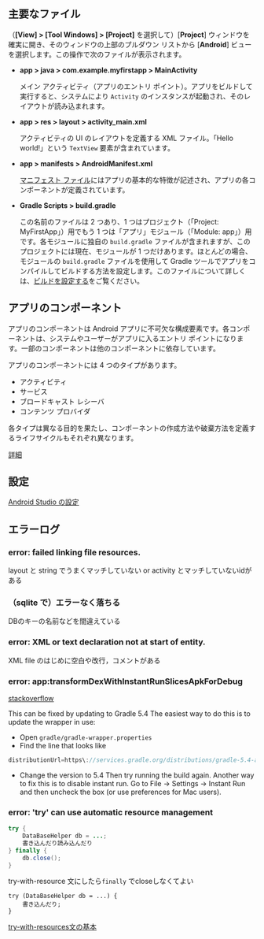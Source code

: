 ## 主要なファイル

（**[View] > [Tool Windows] > [Project]** を選択して）[**Project**] ウィンドウを確実に開き、そのウィンドウの上部のプルダウン リストから [**Android**] ビューを選択します。この操作で次のファイルが表示されます。

- **app > java > com.example.myfirstapp > MainActivity**

  メイン アクティビティ（アプリのエントリ ポイント）。アプリをビルドして実行すると、システムにより `Activity` のインスタンスが起動され、そのレイアウトが読み込まれます。

- **app > res > layout > activity_main.xml**

  アクティビティの UI のレイアウトを定義する XML ファイル。「Hello world!」という `TextView` 要素が含まれています。

- **app > manifests > AndroidManifest.xml**

  [マニフェスト ファイル](https://developer.android.com/guide/topics/manifest/manifest-intro.html?hl=JA)にはアプリの基本的な特徴が記述され、アプリの各コンポーネントが定義されています。

- **Gradle Scripts > build.gradle**

  この名前のファイルは 2 つあり、1 つはプロジェクト（「Project: MyFirstApp」）用でもう 1 つは「アプリ」モジュール（「Module: app」）用です。各モジュールに独自の `build.gradle` ファイルが含まれますが、このプロジェクトには現在、モジュールが 1 つだけあります。ほとんどの場合、モジュールの `build.gradle` ファイルを使用して Gradle ツールでアプリをコンパイルしてビルドする方法を設定します。このファイルについて詳しくは、[ビルドを設定する](https://developer.android.com/studio/build/index.html?hl=JA)をご覧ください。

  

## アプリのコンポーネント

アプリのコンポーネントは Android アプリに不可欠な構成要素です。各コンポーネントは、システムやユーザーがアプリに入るエントリ ポイントになります。一部のコンポーネントは他のコンポーネントに依存しています。

アプリのコンポーネントには 4 つのタイプがあります。

- アクティビティ
- サービス
- ブロードキャスト レシーバ
- コンテンツ プロバイダ

各タイプは異なる目的を果たし、コンポーネントの作成方法や破棄方法を定義するライフサイクルもそれぞれ異なります。

[詳細](<https://developer.android.com/guide/components/fundamentals.html?hl=JA#DeclaringComponents>)

## 設定

[Android Studio の設定](<https://developer.android.com/studio/intro/studio-config?utm_source=android-studio#antivirus-impact>)





## エラーログ

### error: failed linking file resources.

layout と string でうまくマッチしていない or activity とマッチしていないidがある



### （sqlite で）エラーなく落ちる

DBのキーの名前などを間違えている



### error: XML or text declaration not at start of entity.

XML file のはじめに空白や改行，コメントがある



### error: app:transformDexWithInstantRunSlicesApkForDebug

[stackoverflow](<https://stackoverflow.com/questions/55848601/gradle-crashes-in-apptransformdexwithinstantrunslicesapkfordebug>)

This can be fixed by updating to Gradle 5.4
The easiest way to do this is to update the wrapper in use:

- Open `gradle/gradle-wrapper.properties`
- Find the line that looks like

```java
distributionUrl=https\://services.gradle.org/distributions/gradle-5.4-all.zip
```

- Change the version to 5.4
  Then try running the build again.
  Another way to fix this is to disable instant run. Go to File -> Settings -> Instant Run and then uncheck the box (or use preferences for Mac users).



### error: 'try' can use automatic resource management 

```java
try {
    DataBaseHelper db = ...;
    書き込んだり読み込んだり
} finally {
    db.close();
}
```

try-with-resource 文にしたら`finally` でcloseしなくてよい

```
try (DataBaseHelper db = ...) {
    書き込んだり;
}
```

[try-with-resources文の基本](<https://qiita.com/Takmiy/items/a0f65c58b407dbc0ca99>)



